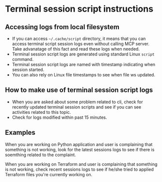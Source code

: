 # Terminal session script instructions

## Accessing logs from local filesystem 

- If you can access `~/.cache/script` directory, it means that you can access terminal script session logs even without calling MCP server. Take advanatage of this fact and read these logs when needed.
- Terminal session script logs are generated using standard Linux `script` command.
- Terminal session script logs are named with timestamp indicating when session started.
- You can also rely on Linux file timestamps to see when file ws updated.

## How to make use of terminal session script logs

- When you are asked about some problem related to cli, check for recently updated terminal session scripts and see if you can see activities related to this topic.
- Check for logs modified within past 15 minutes.

## Examples

When you are working on Python application and user is complaining that something is not working, look for the latest sessions logs to see if there is soemthing related to the complaint.

When you are working on Terraform and user is complaining that something is not working, check recent sessions logs to see if he/she tried to applied Terraform files you're currently working on. 